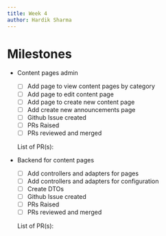 ```yaml
---
title: Week 4
author: Hardik Sharma
---
```

# Milestones


- Content pages admin
	- [ ] Add page to view content pages by category
	- [ ] Add page to edit content page
    - [ ] Add page to create new content page
    - [ ] Add create new announcements page
    - [ ] Github Issue created
    - [ ] PRs Raised
    - [ ] PRs reviewed and merged

    List of PR(s):

- Backend for content pages
	- [ ] Add controllers and adapters for pages
	- [ ] Add controllers and adapters for configuration
    - [ ] Create DTOs
    - [ ] Github Issue created
    - [ ] PRs Raised
    - [ ] PRs reviewed and merged

    List of PR(s):

